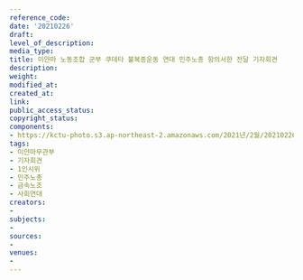 ```yaml
---
reference_code: 
date: '20210226'
draft: 
level_of_description: 
media_type: 
title: 미얀마 노동조합 군부 쿠데타 불복종운동 연대 민주노총 항의서한 전달 기자회견
description: 
weight: 
modified_at: 
created_at: 
link: 
public_access_status: 
copyright_status: 
components:
- https://kctu-photo.s3.ap-northeast-2.amazonaws.com/2021년/2월/20210226-미얀마+노동조합+군부+쿠데타+불복종운동+연대+민주노총+항의서한+전달+기자회견_미얀마무관부_기자회견_1인시위_민주노총_금속노조_사회연대/_1DX2100.jpg
tags:
- 미얀마무관부
- 기자회견
- 1인시위
- 민주노총
- 금속노조
- 사회연대
creators:
- 
subjects:
- 
sources:
- 
venues:
- 
---
```

